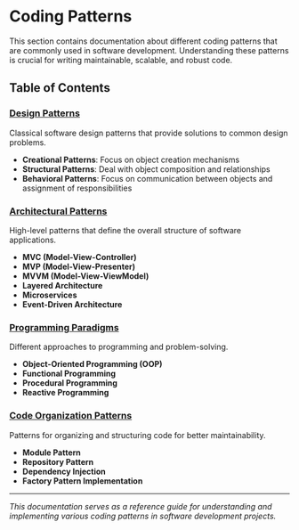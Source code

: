 # Coding Patterns

This section contains documentation about different coding patterns that are commonly used in software development. Understanding these patterns is crucial for writing maintainable, scalable, and robust code.

## Table of Contents

### [Design Patterns](./design-patterns/)
Classical software design patterns that provide solutions to common design problems.

- **Creational Patterns**: Focus on object creation mechanisms
- **Structural Patterns**: Deal with object composition and relationships
- **Behavioral Patterns**: Focus on communication between objects and assignment of responsibilities

### [Architectural Patterns](./architectural-patterns/)
High-level patterns that define the overall structure of software applications.

- **MVC (Model-View-Controller)**
- **MVP (Model-View-Presenter)**
- **MVVM (Model-View-ViewModel)**
- **Layered Architecture**
- **Microservices**
- **Event-Driven Architecture**

### [Programming Paradigms](./programming-paradigms/)
Different approaches to programming and problem-solving.

- **Object-Oriented Programming (OOP)**
- **Functional Programming**
- **Procedural Programming**
- **Reactive Programming**

### [Code Organization Patterns](./code-organization/)
Patterns for organizing and structuring code for better maintainability.

- **Module Pattern**
- **Repository Pattern**
- **Dependency Injection**
- **Factory Pattern Implementation**

---

*This documentation serves as a reference guide for understanding and implementing various coding patterns in software development projects.*
